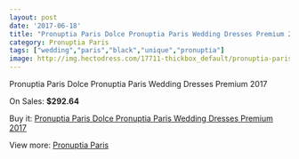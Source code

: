 ```yaml
---
layout: post
date: '2017-06-18'
title: "Pronuptia Paris Dolce Pronuptia Paris Wedding Dresses Premium 2017"
category: Pronuptia Paris
tags: ["wedding","paris","black","unique","pronuptia"]
image: http://img.hectodress.com/17711-thickbox_default/pronuptia-paris-dolce-pronuptia-paris-wedding-dresses-premium-2013.jpg
---
```

Pronuptia Paris Dolce Pronuptia Paris Wedding Dresses Premium 2017

On Sales: **$292.64**
<a href="https://www.hectodress.com/pronuptia-paris/8289-pronuptia-paris-dolce-pronuptia-paris-wedding-dresses-premium-2013.html"><amp-img layout="responsive" width="600" height="600" src="//img.hectodress.com/17711-thickbox_default/pronuptia-paris-dolce-pronuptia-paris-wedding-dresses-premium-2013.jpg" alt="Pronuptia Paris Dolce Pronuptia Paris Wedding Dresses Premium 2017 0" /></a>

Buy it: [Pronuptia Paris Dolce Pronuptia Paris Wedding Dresses Premium 2017](https://www.hectodress.com/pronuptia-paris/8289-pronuptia-paris-dolce-pronuptia-paris-wedding-dresses-premium-2013.html "Pronuptia Paris Dolce Pronuptia Paris Wedding Dresses Premium 2017")

View more: [Pronuptia Paris](https://www.hectodress.com/140-pronuptia-paris "Pronuptia Paris")